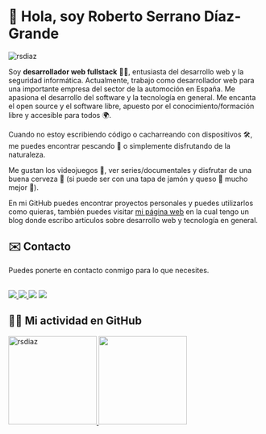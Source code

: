 <h1 align="left">👋 Hola, soy Roberto Serrano Díaz-Grande</h1>
<p align="left"> 
  <img src="https://komarev.com/ghpvc/?username=rsdiaz&style=for-the-badge" alt="rsdiaz" />
</p>

Soy **desarrollador web fullstack** 👨‍💻, entusiasta del desarrollo web y la seguridad informática. Actualmente, trabajo como desarrollador web para una importante empresa del sector de la automoción en España. Me apasiona el desarrollo del software y la tecnología en general. Me encanta el open source y el software libre, apuesto por el conocimiento/formación libre y accesible para todos 🌍.


Cuando no estoy escribiendo código o cacharreando con dispositivos 🛠, me puedes encontrar pescando 🎣 o simplemente disfrutando de la naturaleza.

Me gustan los videojuegos 👾, ver series/documentales y disfrutar de una buena cerveza 🍺 (si puede ser con una tapa de jamón y queso 🧀 mucho mejor 🤣).


En mi GitHub puedes encontrar proyectos personales y puedes utilizarlos como quieras, también puedes visitar [mi página web](https://robertoserrano.pro) en la cual tengo un blog donde escribo artículos sobre desarrollo web y tecnología en general.

<h2 align="left">✉️ Contacto</h2>
Puedes ponerte en contacto conmigo para lo que necesites.
<br />
<br />
<p>
  <a href="https://github.com/rsdiaz">
    <img src="https://img.icons8.com/color/48/000000/github--v1.png"/>
  </a>
  <a href="https://twitter.com/rovbeat">
    <img src="https://img.icons8.com/color/48/000000/twitter-circled--v1.png"/>
  </a>
  <img src="https://img.icons8.com/color/48/000000/linkedin-circled--v1.png"/>
  <img src="https://img.icons8.com/fluency/48/000000/steam.png"/>
</p>

<h2>🙋‍♂️ Mi actividad en GitHub</h2>

<p>
  <a href="https://github-readme-stats.vercel.app/api?username=rsdiazs&show_icons=true&theme=vue-dark">
    <img loading="lazy" src="https://github-readme-stats.vercel.app/api?username=rsdiaz&show_icons=true&theme=vue-dark" height="175" alt="rsdiaz"/>
  </a> 
   <a href="https://github-readme-stats.vercel.app/api/top-langs/?username=rsdiaz&theme=vue-dark&layout=compact">
    <img loading="lazy" src="https://github-readme-stats.vercel.app/api/top-langs/?username=rsdiaz&theme=vue-dark&layout=compact" height="175"/>
  </a> 
</p>

<!--
**rsdiaz/rsdiaz** is a ✨ _special_ ✨ repository because its `README.md` (this file) appears on your GitHub profile.

Here are some ideas to get you started:

- 🔭 I’m currently working on ...
- 🌱 I’m currently learning ...
- 👯 I’m looking to collaborate on ...
- 🤔 I’m looking for help with ...
- 💬 Ask me about ...
- 📫 How to reach me: ...
- 😄 Pronouns: ...
- ⚡ Fun fact: ...
-->
